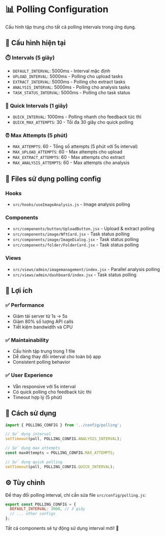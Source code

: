 # 📊 Polling Configuration

Cấu hình tập trung cho tất cả polling intervals trong ứng dụng.

## 🔧 Cấu hình hiện tại

### ⏱️ **Intervals (5 giây)**
- `DEFAULT_INTERVAL`: 5000ms - Interval mặc định
- `UPLOAD_INTERVAL`: 5000ms - Polling cho upload tasks
- `EXTRACT_INTERVAL`: 5000ms - Polling cho extract tasks  
- `ANALYSIS_INTERVAL`: 5000ms - Polling cho analysis tasks
- `TASK_STATUS_INTERVAL`: 5000ms - Polling cho task status

### 🚀 **Quick Intervals (1 giây)**
- `QUICK_INTERVAL`: 1000ms - Polling nhanh cho feedback tức thì
- `QUICK_MAX_ATTEMPTS`: 30 - Tối đa 30 giây cho quick polling

### ⏰ **Max Attempts (5 phút)**
- `MAX_ATTEMPTS`: 60 - Tổng số attempts (5 phút với 5s interval)
- `MAX_UPLOAD_ATTEMPTS`: 60 - Max attempts cho upload
- `MAX_EXTRACT_ATTEMPTS`: 60 - Max attempts cho extract
- `MAX_ANALYSIS_ATTEMPTS`: 60 - Max attempts cho analysis

## 📁 **Files sử dụng polling config**

### Hooks
- `src/hooks/useImageAnalysis.js` - Image analysis polling

### Components
- `src/components/button/UploadButton.jsx` - Upload & extract polling
- `src/components/image/NftCard.jsx` - Task status polling
- `src/components/image/ImageDialog.jsx` - Task status polling
- `src/components/folder/FolderCard.jsx` - Task status polling

### Views
- `src/views/admin/imagemanagement/index.jsx` - Parallel analysis polling
- `src/views/admin/dashboard/index.jsx` - Task status polling

## 🎯 **Lợi ích**

### ✅ **Performance**
- Giảm tải server từ 1s → 5s
- Giảm 80% số lượng API calls
- Tiết kiệm bandwidth và CPU

### ✅ **Maintainability**
- Cấu hình tập trung trong 1 file
- Dễ dàng thay đổi interval cho toàn bộ app
- Consistent polling behavior

### ✅ **User Experience**
- Vẫn responsive với 5s interval
- Có quick polling cho feedback tức thì
- Timeout hợp lý (5 phút)

## 🔄 **Cách sử dụng**

```javascript
import { POLLING_CONFIG } from '../config/polling';

// Sử dụng interval
setTimeout(poll, POLLING_CONFIG.ANALYSIS_INTERVAL);

// Sử dụng max attempts
const maxAttempts = POLLING_CONFIG.MAX_ATTEMPTS;

// Sử dụng quick polling
setTimeout(poll, POLLING_CONFIG.QUICK_INTERVAL);
```

## ⚙️ **Tùy chỉnh**

Để thay đổi polling interval, chỉ cần sửa file `src/config/polling.js`:

```javascript
export const POLLING_CONFIG = {
  DEFAULT_INTERVAL: 3000, // 3 giây
  // ... other configs
};
```

Tất cả components sẽ tự động sử dụng interval mới! 🚀
